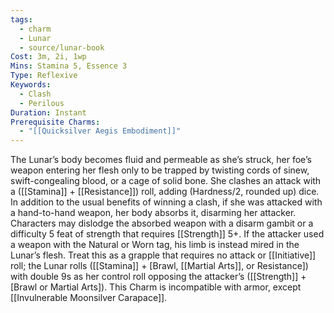 ```yaml
---
tags:
  - charm
  - Lunar
  - source/lunar-book
Cost: 3m, 2i, 1wp
Mins: Stamina 5, Essence 3
Type: Reflexive
Keywords:
  - Clash
  - Perilous
Duration: Instant
Prerequisite Charms:
  - "[[Quicksilver Aegis Embodiment]]"
---
```

The Lunar’s body becomes fluid and permeable as she’s struck, her foe’s weapon entering her flesh only to be trapped by twisting cords of sinew, swift-congealing blood, or a cage of solid bone. She clashes an attack with a ([[Stamina]] + [[Resistance]]) roll, adding (Hardness/2, rounded up) dice. In addition to the usual benefits of winning a clash, if she was attacked with a hand-to-hand weapon, her body absorbs it, disarming her attacker. Characters may dislodge the absorbed weapon with a disarm gambit or a difficulty 5 feat of strength that requires [[Strength]] 5+. If the attacker used a weapon with the Natural or Worn tag, his limb is instead mired in the Lunar’s flesh. Treat this as a grapple that requires no attack or [[Initiative]] roll; the Lunar rolls ([[Stamina]] + [Brawl, [[Martial Arts]], or Resistance]) with double 9s as her control roll opposing the attacker’s ([[Strength]] + [Brawl or Martial Arts]). This Charm is incompatible with armor, except [[Invulnerable Moonsilver Carapace]].
